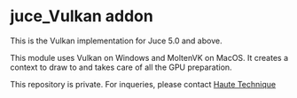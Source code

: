 # juce_Vulkan addon 

This is the Vulkan implementation for Juce 5.0 and above.

This module uses Vulkan on Windows and MoltenVK on MacOS. It creates a context to draw to and takes care of all the GPU preparation.

This repository is private. For inqueries, please contact [Haute Technique](mailto:sander@hautetechnique.com)
 
